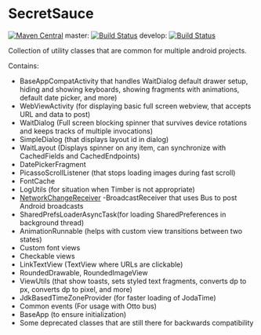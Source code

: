 # SecretSauce
[![Maven Central](https://maven-badges.herokuapp.com/maven-central/com.byoutline.secretsauce/secretsauce/badge.svg?style=flat)](http://mvnrepository.com/artifact/com.byoutline.secretsauce/secretsauce)
 master:  [![Build Status](https://travis-ci.org/byoutline/SecretSauce.svg?branch=master)](https://travis-ci.org/byoutline/SecretSauce)
 develop: [![Build Status](https://travis-ci.org/byoutline/SecretSauce.svg?branch=develop)](https://travis-ci.org/byoutline/SecretSauce)
 
Collection of utility classes that are common for multiple android projects.

Contains: 
  * BaseAppCompatActivity that handles WaitDialog default drawer setup, hiding and showing keyboards, showing fragments with animations, default date picker, and more) 
  * WebViewActivity (for displaying basic full screen webview, that accepts URL and data to post) 
  * WaitDialog (Full screen blocking spinner that survives device rotations and keeps tracks of multiple invocations) 
  * SimpleDialog (that displays layout id in dialog) 
  * WaitLayout (Displays spinner on any item, can synchronize with CachedFields and CachedEndpoints) 
  * DatePickerFragment 
  * PicassoScrollListener (that stops loading images during fast scroll) 
  * FontCache 
  * LogUtils (for situation when Timber is not appropriate) 
  * [NetworkChangeReceiver] -BroadcastReceiver that uses Bus to post Android broadcasts 
  * SharedPrefsLoaderAsyncTask(for loading SharedPreferences in background thread) 
  * AnimationRunnable (helps with custom view transitions between two states) 
  * Custom font views 
  * Checkable views 
  * LinkTextView (TextView where URLs are clickable) 
  * RoundedDrawable, RoundedImageView 
  * ViewUtils (that show toasts, sets styled text fragments, converts dp to px, converts dp to pixel, and more) 
  * JdkBasedTimeZoneProvider (for faster loading of JodaTime) 
  * Common events (For usage with Otto bus)
  * BaseApp (to ensure initialization) 
  * Some deprecated classes that are still there for backwards compatibility

[NetworkChangeReceiver]: <https://github.com/byoutline/SecretSauce/blob/master/NetworkChangeReceiverUsing.md>